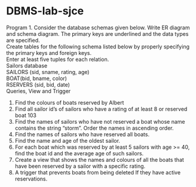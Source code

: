 # DBMS-lab-sjce
Program 1. Consider the database schemas given below. 
Write ER diagram and schema diagram. The primary keys are underlined and the data types
are specified. <br>
Create tables for the following schema listed below by properly specifying the primary keys 
and foreign keys. <br>
Enter at least five tuples for each relation. <br>
Sailors database <br>
SAILORS (sid, sname, rating, age) <br>
BOAT(bid, bname, color) <br>
RSERVERS (sid, bid, date) <br>
Queries, View and Trigger <br>
1. Find the colours of boats reserved by Albert <br>
2. Find all sailor id’s of sailors who have a rating of at least 8 or reserved boat 103 <br>
3.  Find the names of sailors who have not reserved a boat whose name contains the string 
  “storm”. Order the names in ascending order. <br>
4. Find the names of sailors who have reserved all boats.<br>
5. Find the name and age of the oldest sailor. <br>
6. For each boat which was reserved by at least 5 sailors with age >= 40, find the boat id and 
  the average age of such sailors. <br>
7. Create a view that shows the names and colours of all the boats that have been reserved by
   a sailor with a specific rating. <br>
8. A trigger that prevents boats from being deleted If they have active reservations.<br>
  
   


